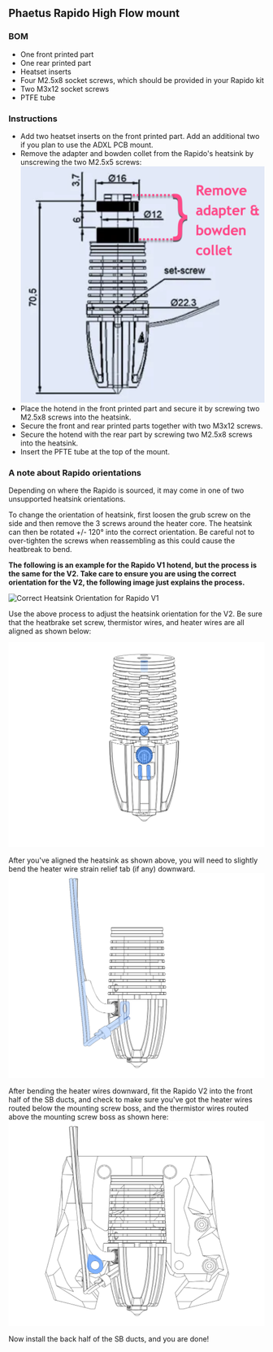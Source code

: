 ## Phaetus Rapido High Flow mount

### BOM

- One front printed part
- One rear printed part
- Heatset inserts
- Four M2.5x8 socket screws, which should be provided in your Rapido kit
- Two M3x12 socket screws
- PTFE tube

### Instructions

- Add two heatset inserts on the front printed part. Add an additional two if you plan to use the ADXL PCB mount.
- Remove the adapter and bowden collet from the Rapido's heatsink by unscrewing the two M2.5x5 screws:
  ![Remove adapter](../phaetus_rapido/Remove_Adapter.png)
- Place the hotend in the front printed part and secure it by screwing two M2.5x8 screws into the heatsink.
- Secure the front and rear printed parts together with two M3x12 screws.
- Secure the hotend with the rear part by screwing two M2.5x8 screws into the heatsink.
- Insert the PFTE tube at the top of the mount.

### A note about Rapido orientations

Depending on where the Rapido is sourced, it may come in one of two unsupported heatsink orientations.

To change the orientation of heatsink, first loosen the grub screw on the side and then remove the 3 screws around the heater core. The heatsink can then be rotated +/- 120° into the correct orientation. Be careful not to over-tighten the screws when reassembling as this could cause the heatbreak to bend.

**The following is an example for the Rapido V1 hotend, but the process is the same for the V2. Take care to ensure you are using the correct orientation for the V2, the following image just explains the process.**

![Correct Heatsink Orientation for Rapido V1](../phaetus_rapido/Correct_Heatsink_Orientation.png)

Use the above process to adjust the heatsink orientation for the V2. Be sure that the heatbrake set screw, thermistor wires, and heater wires are all aligned as shown below:

![Correct Heatsink Orientation](Rapido_V2_Assembly_Images/v2_heatsink_orientation.png)

After you've aligned the heatsink as shown above, you will need to slightly bend the heater wire strain relief tab (if any) downward.
![Bend the strain relief down](Rapido_V2_Assembly_Images/v2_heater_bend.png)

After bending the heater wires downward, fit the Rapido V2 into the front half of the SB ducts, and check to make sure you've got the heater wires routed below the mounting screw boss, and the thermistor wires routed above the mounting screw boss as shown here:
![Check wire location relative to mounnting screw boss](Rapido_V2_Assembly_Images/v2_sb_boss_check.png)

Now install the back half of the SB ducts, and you are done!
